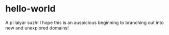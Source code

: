 # hello-world
A pillaiyar suzhi
I hope this is an auspicious beginning to branching out into new and unexplored domains!
